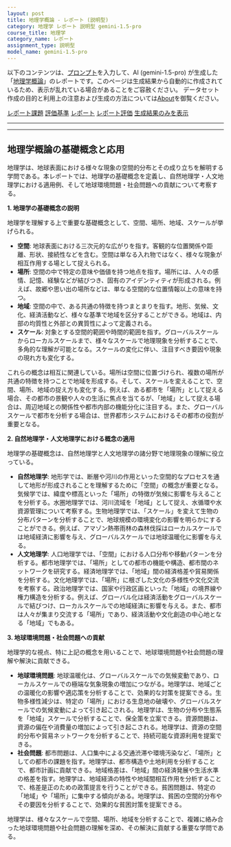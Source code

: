 ```yaml
---
layout: post
title: 地理学概論 - レポート (説明型)
category: 地理学 レポート 説明型 gemini-1.5-pro
course_title: 地理学
category_name: レポート
assignment_type: 説明型
model_name: gemini-1.5-pro
---
```


以下のコンテンツは、[プロンプト](http://127.0.0.1:8000/generated/地理学/gemini-1.5-pro/prompt_レポート-説明型.md)を入力して、AI (gemini-1.5-pro) が生成した「[地理学概論](/contents/地理学/)」のレポートです。このページは生成結果から自動的に作成されているため、表示が乱れている場合があることをご容赦ください。
データセット作成の目的と利用上の注意および生成の方法については[About](/About)を御覧ください。

[レポート課題](../レポート課題-説明型)
[評価基準](../評価基準-説明型)
[レポート](../レポート-説明型)
[レポート評価](../レポート評価-説明型)
[生成結果のみを表示](http://127.0.0.1:8000/generated/地理学/gemini-1.5-pro/レポート-説明型.md)
  

***
***
  
## 地理学概論の基礎概念と応用

地理学は、地球表面における様々な現象の空間的分布とその成り立ちを解明する学問である。本レポートでは、地理学の基礎概念を定義し、自然地理学・人文地理学における適用例、そして地球環境問題・社会問題への貢献について考察する。

**1. 地理学の基礎概念の説明**

地理学を理解する上で重要な基礎概念として、空間、場所、地域、スケールが挙げられる。

* **空間**: 地球表面における三次元的な広がりを指す。客観的な位置関係や距離、形状、接続性などを含む。空間は単なる入れ物ではなく、様々な現象が相互作用する場として捉えられる。
* **場所**: 空間の中で特定の意味や価値を持つ地点を指す。場所には、人々の感情、記憶、経験などが結びつき、固有のアイデンティティが形成される。例えば、故郷や思い出の場所などは、単なる空間的な位置情報以上の意味を持つ。
* **地域**: 空間の中で、ある共通の特徴を持つまとまりを指す。地形、気候、文化、経済活動など、様々な基準で地域を区分することができる。地域は、内部の均質性と外部との異質性によって定義される。
* **スケール**: 対象とする空間的範囲や時間的範囲を指す。グローバルスケールからローカルスケールまで、様々なスケールで地理現象を分析することで、多角的な理解が可能となる。スケールの変化に伴い、注目すべき要因や現象の現れ方も変化する。

これらの概念は相互に関連している。場所は空間に位置づけられ、複数の場所が共通の特徴を持つことで地域を形成する。そして、スケールを変えることで、空間、場所、地域の捉え方も変化する。例えば、ある都市を「場所」として捉える場合、その都市の景観や人々の生活に焦点を当てるが、「地域」として捉える場合は、周辺地域との関係性や都市内部の機能分化に注目する。また、グローバルスケールで都市を分析する場合は、世界都市システムにおけるその都市の役割が重要となる。


**2. 自然地理学・人文地理学における概念の適用**

地理学の基礎概念は、自然地理学と人文地理学の諸分野で地理現象の理解に役立っている。

* **自然地理学**: 地形学では、断層や河川の作用といった空間的なプロセスを通して地形が形成されることを理解するために「空間」の概念が重要となる。気候学では、緯度や標高といった「場所」の特徴が気候に影響を与えることを分析する。水圏地理学では、河川流域を「地域」として捉え、水循環や水資源管理について考察する。生物地理学では、「スケール」を変えて生物の分布パターンを分析することで、地球規模の環境変化の影響を明らかにすることができる。例えば、アマゾン熱帯雨林の森林伐採はローカルスケールでは地域経済に影響を与え、グローバルスケールでは地球温暖化に影響を与える。
* **人文地理学**: 人口地理学では、「空間」における人口分布や移動パターンを分析する。都市地理学では、「場所」としての都市の機能や構造、都市間のネットワークを研究する。経済地理学では、「地域」間の経済格差や貿易関係を分析する。文化地理学では、「場所」に根ざした文化の多様性や文化交流を考察する。政治地理学では、国家や行政区画といった「地域」の境界線や権力構造を分析する。例えば、グローバル化は経済活動をグローバルスケールで結びつけ、ローカルスケールでの地域経済に影響を与える。また、都市は人々が集まり交流する「場所」であり、経済活動や文化創造の中心地となる「地域」でもある。


**3. 地球環境問題・社会問題への貢献**

地理学的な視点、特に上記の概念を用いることで、地球環境問題や社会問題の理解や解決に貢献できる。

* **地球環境問題**: 地球温暖化は、グローバルスケールでの気候変動であり、ローカルスケールでの極端な気象現象の増加につながる。地理学は、地域ごとの温暖化の影響や適応策を分析することで、効果的な対策を提案できる。生物多様性減少は、特定の「場所」における生息地の破壊や、グローバルスケールでの気候変動によって引き起こされる。地理学は、生物の分布や生態系を「地域」スケールで分析することで、保全策を立案できる。資源問題は、資源の偏在や消費量の増加によって引き起こされる。地理学は、資源の空間的分布や貿易ネットワークを分析することで、持続可能な資源利用を提案できる。
* **社会問題**: 都市問題は、人口集中による交通渋滞や環境汚染など、「場所」としての都市の課題を指す。地理学は、都市構造や土地利用を分析することで、都市計画に貢献できる。地域格差は、「地域」間の経済発展や生活水準の格差を指す。地理学は、地域経済の特性や地域間相互作用を分析することで、格差是正のための政策提言を行うことができる。貧困問題は、特定の「地域」や「場所」に集中する傾向がある。地理学は、貧困の空間的分布やその要因を分析することで、効果的な貧困対策を提案できる。

地理学は、様々なスケールで空間、場所、地域を分析することで、複雑に絡み合った地球環境問題や社会問題の理解を深め、その解決に貢献する重要な学問である。
